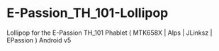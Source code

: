 # E-Passion_TH_101-Lollipop
Lollipop for the E-Passion TH_101 Phablet ( MTK658X | Alps | JLinksz | EPassion ) Android v5
